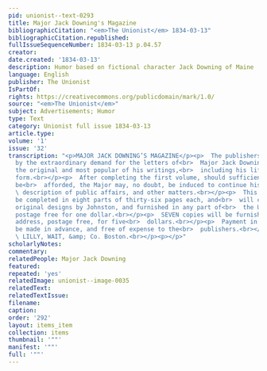 ```yaml
---
pid: unionist--text-0293
title: Major Jack Downing's Magazine
bibliographicCitation: "<em>The Unionist</em> 1834-03-13"
bibliographicCitation.republished: 
fullIssueSequenceNumber: 1834-03-13 p.04.57
creator: 
date.created: '1834-03-13'
description: Humor based on fictional character Jack Downing of Maine
language: English
publisher: The Unionist
IsPartOf: 
rights: https://creativecommons.org/publicdomain/mark/1.0/
source: "<em>The Unionist</em>"
subject: Advertisements; Humor
type: Text
category: Unionist full issue 1834-03-13
article.type: 
volume: '1'
issue: '32'
transcription: "<p>MAJOR JACK DOWNING’S MAGAZINE</p><p>  The publishers are encouraged
  by the extraordinary demand for the letters of<br>  Major Jack Downing, to issue
  the original and most popular of his writings,<br>  including his life, in a periodical
  form.<br></p><p>  After completing the first volume, should sufficient encouragement
  be<br>  afforded, the Major may, no doubt, be induced to continue his interesting<br>
  \ description of public affairs, and other matters.<br></p><p>  This Volume will
  be completed in eight parts of thirty-six pages each, and<br>  will contain ELEVEN
  original designs by Johnston, and furnished in any part of<br>  the United States,
  postage free for one dollar.<br></p><p>  SEVEN copies will be furnished to any one
  address, postage free, for five<br>  dollars.<br></p><p>  Payment in all cases to
  be made in advance, and free of expense to the<br>  publishers.<br></p><p>  &nbsp;&nbsp;&nbsp;&nbsp;&nbsp;&nbsp;&nbsp;&nbsp;&nbsp;&nbsp;&nbsp;&nbsp;&nbsp;&nbsp;&nbsp;&nbsp;&nbsp;&nbsp;&nbsp;&nbsp;&nbsp;&nbsp;&nbsp;&nbsp;&nbsp;&nbsp;&nbsp;&nbsp;&nbsp;&nbsp;&nbsp;&nbsp;&nbsp;&nbsp;&nbsp;<br>
  \ LILLY, WAIT, &amp; Co. Boston.<br></p><p></p>"
scholarlyNotes: 
commentary: 
relatedPeople: Major Jack Downing
featured: 
repeated: 'yes'
relatedImage: unionist--image-0035
relatedText: 
relatedTextIssue: 
filename: 
caption: 
order: '292'
layout: items_item
collection: items
thumbnail: '""'
manifest: '""'
full: '""'
---
```

